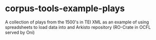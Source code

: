# corpus-tools-example-plays
A collection of plays from the 1500's in TEI XML as an example of using spreadsheets to load data into and Arkisto repository (RO-Crate in OCFL served by Oni)
